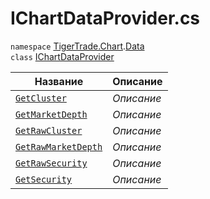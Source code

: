 
# IChartDataProvider.cs
`namespace` [TigerTrade.Chart](../../../TigerTrade.Chart.md).[Data](../../../TigerTrade.Chart/Data.md)  
    `class` [IChartDataProvider](../IChartDataProvider.cs.md)

| Название | Описание |
| --- | --- |
| [`GetCluster`](./Методы/GetCluster.md) | *Описание* |
| [`GetMarketDepth`](./Методы/GetMarketDepth.md) | *Описание* |
| [`GetRawCluster`](./Методы/GetRawCluster.md) | *Описание* |
| [`GetRawMarketDepth`](./Методы/GetRawMarketDepth.md) | *Описание* |
| [`GetRawSecurity`](./Методы/GetRawSecurity.md) | *Описание* |
| [`GetSecurity`](./Методы/GetSecurity.md) | *Описание* |

